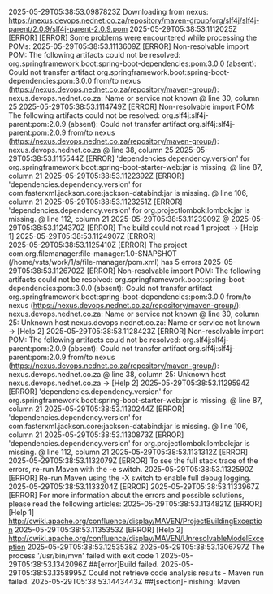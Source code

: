 2025-05-29T05:38:53.0987823Z Downloading from nexus: https://nexus.devops.nednet.co.za/repository/maven-group/org/slf4j/slf4j-parent/2.0.9/slf4j-parent-2.0.9.pom
2025-05-29T05:38:53.1112025Z [ERROR] [ERROR] Some problems were encountered while processing the POMs:
2025-05-29T05:38:53.1113609Z [ERROR] Non-resolvable import POM: The following artifacts could not be resolved: org.springframework.boot:spring-boot-dependencies:pom:3.0.0 (absent): Could not transfer artifact org.springframework.boot:spring-boot-dependencies:pom:3.0.0 from/to nexus (https://nexus.devops.nednet.co.za/repository/maven-group/): nexus.devops.nednet.co.za: Name or service not known @ line 30, column 25
2025-05-29T05:38:53.1114749Z [ERROR] Non-resolvable import POM: The following artifacts could not be resolved: org.slf4j:slf4j-parent:pom:2.0.9 (absent): Could not transfer artifact org.slf4j:slf4j-parent:pom:2.0.9 from/to nexus (https://nexus.devops.nednet.co.za/repository/maven-group/): nexus.devops.nednet.co.za @ line 38, column 25
2025-05-29T05:38:53.1115544Z [ERROR] 'dependencies.dependency.version' for org.springframework.boot:spring-boot-starter-web:jar is missing. @ line 87, column 21
2025-05-29T05:38:53.1122392Z [ERROR] 'dependencies.dependency.version' for com.fasterxml.jackson.core:jackson-databind:jar is missing. @ line 106, column 21
2025-05-29T05:38:53.1123251Z [ERROR] 'dependencies.dependency.version' for org.projectlombok:lombok:jar is missing. @ line 112, column 21
2025-05-29T05:38:53.1123909Z  @ 
2025-05-29T05:38:53.1124370Z [ERROR] The build could not read 1 project -> [Help 1]
2025-05-29T05:38:53.1124907Z [ERROR]   
2025-05-29T05:38:53.1125410Z [ERROR]   The project com.org.filemanager:file-manager:1.0-SNAPSHOT (/home/vsts/work/1/s/file-manager/pom.xml) has 5 errors
2025-05-29T05:38:53.1126702Z [ERROR]     Non-resolvable import POM: The following artifacts could not be resolved: org.springframework.boot:spring-boot-dependencies:pom:3.0.0 (absent): Could not transfer artifact org.springframework.boot:spring-boot-dependencies:pom:3.0.0 from/to nexus (https://nexus.devops.nednet.co.za/repository/maven-group/): nexus.devops.nednet.co.za: Name or service not known @ line 30, column 25: Unknown host nexus.devops.nednet.co.za: Name or service not known -> [Help 2]
2025-05-29T05:38:53.1128423Z [ERROR]     Non-resolvable import POM: The following artifacts could not be resolved: org.slf4j:slf4j-parent:pom:2.0.9 (absent): Could not transfer artifact org.slf4j:slf4j-parent:pom:2.0.9 from/to nexus (https://nexus.devops.nednet.co.za/repository/maven-group/): nexus.devops.nednet.co.za @ line 38, column 25: Unknown host nexus.devops.nednet.co.za -> [Help 2]
2025-05-29T05:38:53.1129594Z [ERROR]     'dependencies.dependency.version' for org.springframework.boot:spring-boot-starter-web:jar is missing. @ line 87, column 21
2025-05-29T05:38:53.1130244Z [ERROR]     'dependencies.dependency.version' for com.fasterxml.jackson.core:jackson-databind:jar is missing. @ line 106, column 21
2025-05-29T05:38:53.1130873Z [ERROR]     'dependencies.dependency.version' for org.projectlombok:lombok:jar is missing. @ line 112, column 21
2025-05-29T05:38:53.1131312Z [ERROR] 
2025-05-29T05:38:53.1132079Z [ERROR] To see the full stack trace of the errors, re-run Maven with the -e switch.
2025-05-29T05:38:53.1132590Z [ERROR] Re-run Maven using the -X switch to enable full debug logging.
2025-05-29T05:38:53.1133204Z [ERROR] 
2025-05-29T05:38:53.1133967Z [ERROR] For more information about the errors and possible solutions, please read the following articles:
2025-05-29T05:38:53.1134821Z [ERROR] [Help 1] http://cwiki.apache.org/confluence/display/MAVEN/ProjectBuildingException
2025-05-29T05:38:53.1135353Z [ERROR] [Help 2] http://cwiki.apache.org/confluence/display/MAVEN/UnresolvableModelException
2025-05-29T05:38:53.1253538Z 
2025-05-29T05:38:53.1306797Z The process '/usr/bin/mvn' failed with exit code 1
2025-05-29T05:38:53.1342096Z ##[error]Build failed.
2025-05-29T05:38:53.1358995Z Could not retrieve code analysis results - Maven run failed.
2025-05-29T05:38:53.1443443Z ##[section]Finishing: Maven
 
